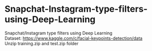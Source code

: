 # Snapchat-Instagram-type-filters-using-Deep-Learning
Snapchat/Instagram type filters using Deep Learning<br>
Dataset: https://www.kaggle.com/c/facial-keypoints-detection/data<br>
Unzip training.zip and test.zip folder
